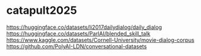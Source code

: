 ﻿# catapult2025
https://huggingface.co/datasets/li2017dailydialog/daily_dialog
https://huggingface.co/datasets/ParlAI/blended_skill_talk
https://www.kaggle.com/datasets/Cornell-University/movie-dialog-corpus
https://github.com/PolyAI-LDN/conversational-datasets
